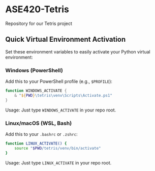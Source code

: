 # ASE420-Tetris
Repository for our Tetris project
## Quick Virtual Environment Activation

Set these environment variables to easily activate your Python virtual environment:

### Windows (PowerShell)
Add this to your PowerShell profile (e.g., `$PROFILE`):

```powershell
function WINDOWS_ACTIVATE {
	& "${PWD}\tetris\venv\Scripts\Activate.ps1"
}
```

Usage: Just type `WINDOWS_ACTIVATE` in your repo root.

### Linux/macOS (WSL, Bash)
Add this to your `.bashrc` or `.zshrc`:

```bash
function LINUX_ACTIVATE() {
	source "$PWD/tetris/venv/bin/activate"
}
```

Usage: Just type `LINUX_ACTIVATE` in your repo root.
